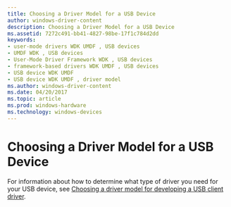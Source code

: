 ```yaml
---
title: Choosing a Driver Model for a USB Device
author: windows-driver-content
description: Choosing a Driver Model for a USB Device
ms.assetid: 7272c491-bb41-4827-98be-17f1c784d2dd
keywords:
- user-mode drivers WDK UMDF , USB devices
- UMDF WDK , USB devices
- User-Mode Driver Framework WDK , USB devices
- framework-based drivers WDK UMDF , USB devices
- USB device WDK UMDF
- USB device WDK UMDF , driver model
ms.author: windows-driver-content
ms.date: 04/20/2017
ms.topic: article
ms.prod: windows-hardware
ms.technology: windows-devices
---
```


# Choosing a Driver Model for a USB Device


For information about how to determine what type of driver you need for your USB device, see [Choosing a driver model for developing a USB client driver](https://msdn.microsoft.com/library/windows/hardware/ff540215).

 

 






